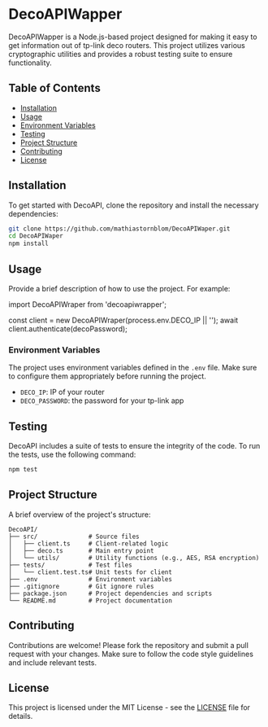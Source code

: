 # DecoAPIWapper

DecoAPIWapper is a Node.js-based project designed for making it easy to get information out of tp-link deco routers. This project utilizes various cryptographic utilities and provides a robust testing suite to ensure functionality.

## Table of Contents

- [Installation](#installation)
- [Usage](#usage)
- [Environment Variables](#environment-variables)
- [Testing](#testing)
- [Project Structure](#project-structure)
- [Contributing](#contributing)
- [License](#license)

## Installation

To get started with DecoAPI, clone the repository and install the necessary dependencies:

```bash
git clone https://github.com/mathiastornblom/DecoAPIWaper.git
cd DecoAPIWaper
npm install
```

## Usage

Provide a brief description of how to use the project. For example:

import DecoAPIWraper from 'decoapiwrapper';

const client = new DecoAPIWraper(process.env.DECO_IP || '');
await client.authenticate(decoPassword);

### Environment Variables

The project uses environment variables defined in the `.env` file. Make sure to configure them appropriately before running the project.

- `DECO_IP`: IP of your router
- `DECO_PASSWORD`: the password for your tp-link app

## Testing

DecoAPI includes a suite of tests to ensure the integrity of the code. To run the tests, use the following command:

```bash
npm test
```

## Project Structure

A brief overview of the project's structure:

```plaintext
DecoAPI/
├── src/              # Source files
│   ├── client.ts     # Client-related logic
│   ├── deco.ts       # Main entry point
│   └── utils/        # Utility functions (e.g., AES, RSA encryption)
├── tests/            # Test files
│   └── client.test.ts# Unit tests for client
├── .env              # Environment variables
├── .gitignore        # Git ignore rules
├── package.json      # Project dependencies and scripts
└── README.md         # Project documentation
```

## Contributing

Contributions are welcome! Please fork the repository and submit a pull request with your changes. Make sure to follow the code style guidelines and include relevant tests.

## License

This project is licensed under the MIT License - see the [LICENSE](LICENSE) file for details.
